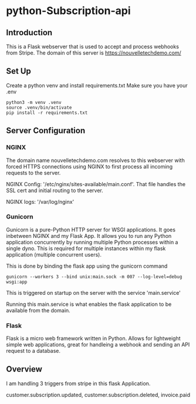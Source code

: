 # python-Subscription-api

## Introduction

This is a Flask webserver that is used to accept and process webhooks from Stripe.  The domain of this server is https://nouvelletechdemo.com/


## Set Up

Create a python venv and install requirements.txt
Make sure you have your .env

```
python3 -m venv .venv
source .venv/bin/activate
pip install -r requirements.txt 
```


## Server Configuration

### NGINX


The domain name nouvelletechdemo.com resolves to this webserver with forced HTTPS connections using NGINX to first process all incoming requests to the server.  

NGINX Config: '/etc/nginx/sites-available/main.conf'.
That file handles the SSL cert and initial routing to the server.

NGINX logs: '/var/log/nginx'

### Gunicorn

Gunicorn is a pure-Python HTTP server for WSGI applications. It goes inbetween NGINX and my Flask App. It allows you to run any Python application concurrently by running multiple Python processes within a single dyno. This is required for multiple instances within my flask application (multiple concurrent users).

This is done by binding the flask app using the gunicorn command 
```
gunicorn --workers 3 --bind unix:main.sock -m 007 --log-level=debug wsgi:app
```

This is triggered on startup on the server with the service 'main.service'

Running this main.service is what enables the flask application to be available from the domain.

### Flask

Flask is a micro web framework written in Python.  Allows for lightweight simple web applications, great for handleing a webhook and sending an API request to a database.


## Overview

I am handling 3 triggers from stripe in this flask Application.  

customer.subscription.updated, customer.subscription.deleted, invoice.paid


